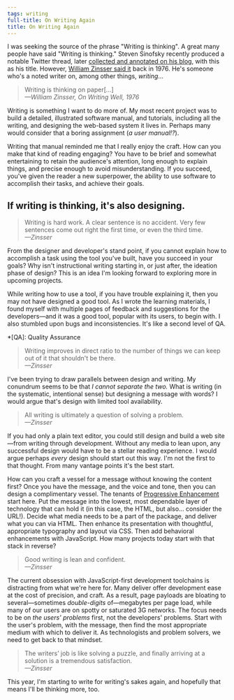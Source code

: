 ```yaml
---
tags: writing
full-title: On Writing Again
title: On Writing Again
---
```


I was seeking the source of the phrase "Writing is thinking". A great many people have said "Writing is thinking." Steven Sinofsky recently produced a notable Twitter thread, later [collected and annotated on his blog](https://medium.learningbyshipping.com/writing-is-thinking-an-annotated-twitter-thread-2a75fe07fade), with this as his title. However, [William Zinsser said it](https://en.wikiquote.org/wiki/William_Zinsser#On_Writing_Well_(Fifth_Edition,_orig._pub._1976)) back in 1976. He's someone who's a noted writer on, among other things, _writing_…

> Writing is thinking on paper[…]   
<cite>—William Zinsser, _On Writing Well_, 1976</cite>

Writing is something I want to do more of. My most recent project was to build a detailed, illustrated software manual, and tutorials, including all the writing, and designing the web-based system it lives in. Perhaps many would consider that a boring assignment (_a user manual!?_).

Writing that manual reminded me that I really enjoy the craft. How can you make that kind of reading engaging? You have to be brief and somewhat entertaining to retain the audience's attention, long enough to explain things, and precise enough to avoid misunderstanding. If you succeed, you've given the reader a new superpower, the ability to use software to accomplish their tasks, and achieve their goals.

## If writing is thinking, it's also designing.

> Writing is hard work. A clear sentence is no accident. Very few sentences come out right the first time, or even the third time.   
<cite>—Zinsser</cite>

From the designer and developer's stand point, if you cannot explain how to accomplish a task using the tool you've built, have you succeed in your goals? Why isn't instructional writing starting in, or just after, the ideation phase of design? This is an idea I'm looking forward to exploring more in upcoming projects.

While writing how to use a tool, if you have trouble explaining it, then you may not have designed a good tool. As I wrote the learning materials, I found myself with multiple pages of feedback and suggestions for the developers—and it was a good tool, popular with its users, to begin with. I also stumbled upon bugs and inconsistencies. It's like a second level of QA.

*[QA]: Quality Assurance

> Writing improves in direct ratio to the number of things we can keep out of it that shouldn't be there.   
<cite>—Zinsser</cite>

I've been trying to draw parallels between design and writing. My conundrum seems to be that _I cannot separate the two._ What is writing (in the systematic, intentional sense) but designing a message with words? I would argue that's design with limited tool availability.

> All writing is ultimately a question of solving a problem.   
<cite>—Zinsser</cite>

If you had only a plain text editor, you could still design and build a web site—from writing through development. Without any media to lean upon, any successful design would have to be a stellar reading experience. I would argue perhaps _every_ design should start out this way. I'm not the first to that thought. From many vantage points it's the best start.

How can you craft a vessel for a message without knowing the content first? Once you have the message, and the voice and tone, then you can design a complimentary vessel. The tenants of [Progressive Enhancement](https://resilientwebdesign.com/chapter5/#progressiveenhancement) start here. Put the message into the lowest, most dependable layer of technology that can hold it (in this case, the HTML, but also… consider the URL!). Decide what media needs to be a part of the package, and deliver what you can via HTML. Then enhance its presentation with thoughtful, appropriate typography and layout via CSS. Then add behavioral enhancements with JavaScript. How many projects today start with that stack in reverse?

> Good writing is lean and confident.   
<cite>—Zinsser</cite>

The current obsession with JavaScript-first development toolchains is distracting from what we're here for. Many deliver offer development ease at the cost of precision, and craft. As a result, page payloads are bloating to several—sometimes _double-digits_ of—megabytes per page load, while many of our users are on spotty or saturated 3G networks. The focus needs to be on _the users' problems_ first, not the developers' problems. Start with the user's problem, with the message, then find the most appropriate medium with which to deliver it. As technologists and problem solvers, we need to get back to that mindset.

> The writers’ job is like solving a puzzle, and finally arriving at a solution is a tremendous satisfaction.   
<cite>—Zinsser</cite>

This year, I'm starting to write for writing's sakes again, and hopefully that means I'll be thinking more, too.